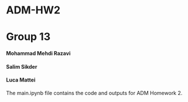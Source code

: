# ADM-HW2
# Group 13

#### Mohammad Mehdi Razavi
#### Salim Sikder
#### Luca Mattei

The main.ipynb file contains the code and outputs for ADM Homework 2.

